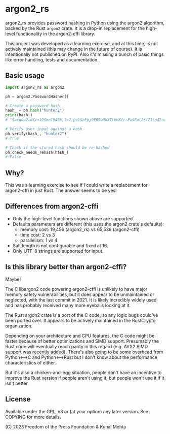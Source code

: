 argon2_rs
=========

argon2_rs provides password hashing in Python using the argon2 algorithm, 
backed by  the Rust `argon2` crate. It is a drop-in replacement for the
high-level functionality in the argon2-cffi library.

This project was developed as a learning exercise, and at this time, is not
actively maintained (this may change in the future of course). It is 
intentionally not published on PyPI. Also it's missing a bunch of basic things
like error handling, tests and documentation.

## Basic usage
```python
import argon2_rs as argon2

ph = argon2.PasswordHasher()

# Create a password hash
hash_ = ph.hash("hunter2")
print(hash_)
# "$argon2id$v=19$m=19456,t=2,p=1$nEpj9F8SoHWXTlhHXfrrFw$Bul2k/ZIsn42nmXH+JBL7ouhmPnJzeupzPFN+bEl6vQ"

# Verify user input against a hash
ph.verify(hash_, "hunter2")
# True

# Check if the stored hash should be re-hashed
ph.check_needs_rehash(hash_)
# False
```

## Why?

This was a learning exercise to see if I could write a replacement for
argon2-cffi in just Rust. The answer seems to be yes!

## Differences from argon2-cffi

* Only the high-level functions shown above are supported.
* Defaults parameters are different (this uses the argon2 crate's defaults):
  * memory cost: 19,456 (argon2_rs) vs 65,536 (argon2-cffi)
  * time cost: 2 vs 3
  * parallelism: 1 vs 4
* Salt length is not configurable and fixed at 16.
* Only UTF-8 strings are supported for input.

## Is this library better than argon2-cffi?

Maybe!

The C libargon2 code powering argon2-cffi is unlikely to have major memory
safety vulnerabilities, but it does appear to be unmaintained or neglected,
with the last commit in 2021. It is likely incredibly widely used and has
probably received many more eyeballs looking at it.

The Rust argon2 crate is a port of the C code, so any logic bugs
could've been ported over. It appears to be actively maintained in the 
RustCrypto organization.

Depending on your architecture and CPU features, the C code might be faster
because of better optimizations and SIMD support. Presumably the Rust code
will eventually reach parity in this regard (e.g. AVX2 SIMD support was 
[recently added](https://github.com/RustCrypto/password-hashes/pull/440)).
There's also going to be some overhead from Python<-->C and Python<-->Rust
but I don't know about the performance characteristics of either.

But it's also a chicken-and-egg situation, people don't have an incentive
to improve the Rust version if people aren't using it, but people won't use
it if it isn't better.

## License

Available under the GPL, v3 or (at your option) any later version. See COPYING
for more details.

(C) 2023 Freedom of the Press Foundation & Kunal Mehta
